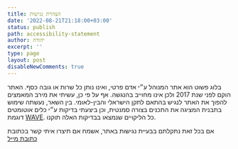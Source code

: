 ```yaml
---
title: הצהרת נגישות
date: '2022-08-21T21:18:00+03:00'
status: publish
path: accessibility-statement
author: יהודה
excerpt: ''
type: page
layout: post
disableNewComments: true
---
```


בלוג פשוט הוא אתר המנוהל ע״י אדם פרטי, ואינו נותן כל שרות או גובה כסף.
האתר הוקם לפני שנת 2017 ולכן אינו מחוייב בהנגשה.
אף על פי כן, עשיתי את מירב המאמצים להפוך את האתר לנגיש בהתאם לתקן הישראלי והבין-לאומי.
בין השאר, נעשתה שימוש בתבנית המציגה את התכנים בצורה סמנטית, 
וכן ביצעתי בדיקות ע״י כלים אוטומטים דוגמת [WAVE](https://wave.webaim.org/). 
כל הליקויים שנמצאו בבדיקות האלה תוקנו.

אם בכל זאת נתקלתם בבעיית נגישות באתר, אשמח אם
תיצרו איתי קשר בכתובת [כתובת מייל](to-be-replaced-by-email)
